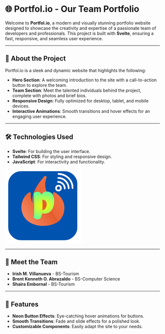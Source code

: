 ﻿# 🌐 Portfol.io - Our Team Portfolio

Welcome to **Portfol.io**, a modern and visually stunning portfolio website designed to showcase the creativity and expertise of a passionate team of developers and professionals. This project is built with **Svelte**, ensuring a fast, responsive, and seamless user experience.

---

## 🚀 About the Project

Portfol.io is a sleek and dynamic website that highlights the following:

- **Hero Section**: A welcoming introduction to the site with a call-to-action button to explore the team.
- **Team Section**: Meet the talented individuals behind the project, complete with photos and brief bios.
- **Responsive Design**: Fully optimized for desktop, tablet, and mobile devices.
- **Interactive Animations**: Smooth transitions and hover effects for an engaging user experience.

---

## 🛠️ Technologies Used

- **Svelte**: For building the user interface.
- **Tailwind CSS**: For styling and responsive design.
- **JavaScript**: For interactivity and functionality.

![Portfol.io Logo](./static/img/logo.png)

---

## 👥 Meet the Team

- **Irish M. Villanueva** - BS-Tourism  
- **Brent Kenneth O. Abrazaldo** - BS-Computer Science  
- **Shaira Embornal** - BS-Tourism  

---

## 🌟 Features

- **Neon Button Effects**: Eye-catching hover animations for buttons.
- **Smooth Transitions**: Fade and slide effects for a polished look.
- **Customizable Components**: Easily adapt the site to your needs.

